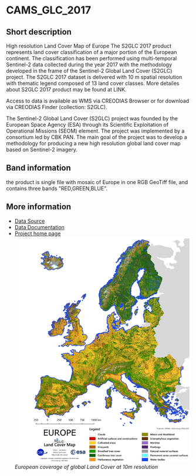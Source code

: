 # CAMS_GLC_2017

## Short description
High resolution Land Cover Map of Europe
The S2GLC 2017 product represents land cover classification of a major portion of the European continent. The classification has been performed using multi-temporal Sentinel-2 data collected during the year 2017 with the methodology developed in the frame of the Sentinel-2 Global Land Cover (S2GLC) project. The S2GLC 2017 dataset is delivered with 10 m spatial resolution with thematic legend composed of 13 land cover classes. More detailes about S2GLC 2017 product may be found at LINK.

Access to data is available as WMS via CREODIAS Browser or for download via CREODIAS Finder (collection: S2GLC).

The Sentinel-2 Global Land Cover (S2GLC) project was founded by the European Space Agency (ESA) through its Scientific Exploitation of Operational Missions (SEOM) element. The project was implemented by a consortium led by CBK PAN. The main goal of the project was to develop a methodology for producing a new high resolution global land cover map based on Sentinel-2 imagery.
## Band information
the product is single file with mosaic of Europe in one RGB GeoTiff file, and contains three bands "RED,GREEN,BLUE".

## More information
- [Data Source](http://s2glc.cbk.waw.pl/extension)
- [Data Documentation](http://s2glc.cbk.waw.pl/)
- [Project home page](http://s2glc.cbk.waw.pl/)
![Global Land COver 2017 map](S2GLC_Map_of_Europe3_marg.jpg)
*European coverage of global Land Cover at 10m resolution*